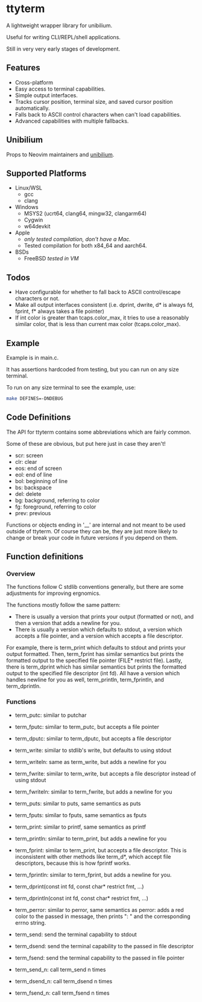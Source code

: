 # ttyterm

A lightweight wrapper library for unibilium.

Useful for writing CLI/REPL/shell applications.

Still in very very early stages of development.

## Features

* Cross-platform
* Easy access to terminal capabilities.
* Simple output interfaces.
* Tracks cursor position, terminal size, and saved cursor position automatically.
* Falls back to ASCII control characters when can't load capabilities.
* Advanced capabilities with multiple fallbacks.

## Unibilium

Props to Neovim maintainers and [unibilium](https://github.com/neovim/unibilium/tree/master).

## Supported Platforms

* Linux/WSL
  * gcc
  * clang
* Windows
  * MSYS2 (ucrt64, clang64, mingw32, clangarm64)
  * Cygwin
  * w64devkit
* Apple
  * *only tested compilation, don't have a Mac.*
  * Tested compilation for both x84_64 and aarch64.
* BSDs
  * FreeBSD *tested in VM*

## Todos

* Have configurable for whether to fall back to ASCII control/escape characters or not.
* Make all output interfaces consistent (i.e. dprint, dwrite, d* is always fd, fprint, f* always takes a file pointer)
* If int color is greater than tcaps.color_max, it tries to use a reasonably similar color, that is less than current max color (tcaps.color_max).

## Example

Example is in main.c.

It has assertions hardcoded from testing, but you can run on any size terminal.

To run on any size terminal to see the example, use:

``` sh
make DEFINES=-DNDEBUG
```

## Code Definitions

The API for ttyterm contains some abbreviations which are fairly common.

Some of these are obvious, but put here just in case they aren't!

* scr: screen
* clr: clear
* eos: end of screen
* eol: end of line
* bol: beginning of line
* bs: backspace
* del: delete
* bg: background, referring to color
* fg: foreground, referring to color
* prev: previous

Functions or objects ending in '__' are internal and not meant to be used outside of ttyterm.
Of course they can be, they are just more likely to change or break your code in future versions if you depend on them.

## Function definitions

### Overview

The functions follow C stdlib conventions generally, but there are some adjustments for improving ergnomics.

The functions mostly follow the same pattern:

* There is usually a version that prints your output (formatted or not), and then a version that adds a newline for you.
* There is usually a version which defaults to stdout, a version which accepts a file pointer, and a version which accepts a file descriptor.

For example, there is term_print which defaults to stdout and prints your output formatted.
Then, term_fprint has similar semantics but prints the formatted output to the specified file pointer (FILE* restrict file).
Lastly, there is term_dprint which has similar semantics but prints the formatted output to the specified file descriptor (int fd).
All have a version which handles newline for you as well, term_println, term_fprintln, and term_dprintln.

### Functions

* term_putc: similar to putchar
* term_fputc: similar to term_putc, but accepts a file pointer
* term_dputc: similar to term_dputc, but accepts a file descriptor

* term_write: similar to stdlib's write, but defaults to using stdout
* term_writeln: same as term_write, but adds a newline for you
* term_fwrite: similar to term_write, but accepts a file descriptor instead of using stdout
* term_fwriteln: similar to term_fwrite, but adds a newline for you

* term_puts: similar to puts, same semantics as puts
* term_fputs: similar to fputs, same semantics as fputs

* term_print: similar to printf, same semantics as printf
* term_println: similar to term_print, but adds a newline for you
* term_fprint: similar to term_print, but accepts a file descriptor. This is inconsistent with other methods like term_d*, which accept file descriptors, because this is how fprintf works.
* term_fprintln: similar to term_fprint, but adds a newline for you.
* term_dprint(const int fd, const char* restrict fmt, ...)
* term_dprintln(const int fd, const char* restrict fmt, ...)

* term_perror: similar to perror, same semantics as perror: adds a red color to the passed in message, then prints ": " and the corresponding errno string.

* term_send: send the terminal capability to stdout
* term_dsend: send the terminal capability to the passed in file descriptor
* term_fsend: send the terminal capability to the passed in file pointer
* term_send_n: call term_send n times
* term_dsend_n: call term_dsend n times
* term_fsend_n: call term_fsend n times
